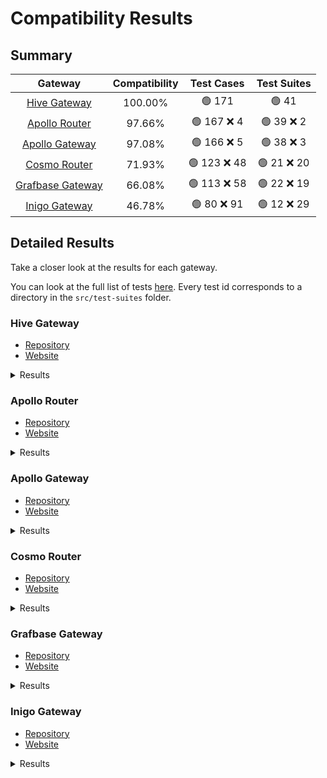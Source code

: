 # Compatibility Results

## Summary

|                             Gateway                             | Compatibility |  Test Cases  | Test Suites |
| :-------------------------------------------------------------: | :-----------: | :----------: | :---------: |
| [Hive Gateway](https://the-guild.dev/graphql/hive/docs/gateway) |    100.00%    |    🟢 171    |    🟢 41    |
|         [Apollo Router](https://www.apollographql.com/)         |    97.66%     | 🟢 167 ❌ 4  | 🟢 39 ❌ 2  |
|        [Apollo Gateway](https://www.apollographql.com/)         |    97.08%     | 🟢 166 ❌ 5  | 🟢 38 ❌ 3  |
|             [Cosmo Router](https://wundergraph.com)             |    71.93%     | 🟢 123 ❌ 48 | 🟢 21 ❌ 20 |
|            [Grafbase Gateway](https://grafbase.com)             |    66.08%     | 🟢 113 ❌ 58 | 🟢 22 ❌ 19 |
|                [Inigo Gateway](https://inigo.io)                |    46.78%     | 🟢 80 ❌ 91  | 🟢 12 ❌ 29 |

## Detailed Results

Take a closer look at the results for each gateway.

You can look at the full list of tests [here](./src/test-suites/). Every test id corresponds to a directory in the `src/test-suites` folder.

<a id="hive-gateway"></a>

### Hive Gateway

- [Repository](https://github.com/graphql-hive/gateway)
- [Website](https://the-guild.dev/graphql/hive/docs/gateway)

<details>
<summary>Results</summary>
<a href="./src/test-suites/abstract-types">abstract-types</a>
<pre>🟢🟢🟢🟢🟢🟢🟢🟢🟢🟢🟢🟢🟢🟢🟢🟢🟢</pre>
<a href="./src/test-suites/child-type-mismatch">child-type-mismatch</a>
<pre>🟢🟢🟢🟢</pre>
<a href="./src/test-suites/circular-reference-interface">circular-reference-interface</a>
<pre>🟢🟢</pre>
<a href="./src/test-suites/complex-entity-call">complex-entity-call</a>
<pre>🟢</pre>
<a href="./src/test-suites/corrupted-supergraph-node-id">corrupted-supergraph-node-id</a>
<pre>🟢🟢🟢🟢🟢🟢🟢🟢🟢🟢</pre>
<a href="./src/test-suites/enum-intersection">enum-intersection</a>
<pre>🟢🟢🟢🟢🟢</pre>
<a href="./src/test-suites/fed1-external-extends">fed1-external-extends</a>
<pre>🟢🟢</pre>
<a href="./src/test-suites/fed1-external-extends-resolvable">fed1-external-extends-resolvable</a>
<pre>🟢</pre>
<a href="./src/test-suites/fed1-external-extension">fed1-external-extension</a>
<pre>🟢🟢</pre>
<a href="./src/test-suites/fed2-external-extends">fed2-external-extends</a>
<pre>🟢🟢</pre>
<a href="./src/test-suites/fed2-external-extension">fed2-external-extension</a>
<pre>🟢🟢</pre>
<a href="./src/test-suites/include-skip">include-skip</a>
<pre>🟢🟢🟢🟢</pre>
<a href="./src/test-suites/input-object-intersection">input-object-intersection</a>
<pre>🟢🟢🟢</pre>
<a href="./src/test-suites/interface-object-with-requires">interface-object-with-requires</a>
<pre>🟢🟢🟢🟢🟢🟢🟢</pre>
<a href="./src/test-suites/keys-mashup">keys-mashup</a>
<pre>🟢</pre>
<a href="./src/test-suites/mutations">mutations</a>
<pre>🟢🟢🟢</pre>
<a href="./src/test-suites/mysterious-external">mysterious-external</a>
<pre>🟢🟢</pre>
<a href="./src/test-suites/nested-provides">nested-provides</a>
<pre>🟢🟢</pre>
<a href="./src/test-suites/node">node</a>
<pre>🟢</pre>
<a href="./src/test-suites/non-resolvable-interface-object">non-resolvable-interface-object</a>
<pre>🟢🟢🟢🟢🟢🟢🟢</pre>
<a href="./src/test-suites/null-keys">null-keys</a>
<pre>🟢</pre>
<a href="./src/test-suites/override-type-interface">override-type-interface</a>
<pre>🟢🟢🟢🟢</pre>
<a href="./src/test-suites/override-with-requires">override-with-requires</a>
<pre>🟢🟢🟢🟢</pre>
<a href="./src/test-suites/parent-entity-call">parent-entity-call</a>
<pre>🟢</pre>
<a href="./src/test-suites/parent-entity-call-complex">parent-entity-call-complex</a>
<pre>🟢</pre>
<a href="./src/test-suites/provides-on-interface">provides-on-interface</a>
<pre>🟢🟢</pre>
<a href="./src/test-suites/provides-on-union">provides-on-union</a>
<pre>🟢🟢</pre>
<a href="./src/test-suites/requires-interface">requires-interface</a>
<pre>🟢🟢🟢🟢🟢</pre>
<a href="./src/test-suites/requires-requires">requires-requires</a>
<pre>🟢🟢🟢🟢🟢</pre>
<a href="./src/test-suites/requires-with-argument">requires-with-argument</a>
<pre>🟢🟢🟢🟢🟢</pre>
<a href="./src/test-suites/requires-with-fragments">requires-with-fragments</a>
<pre>🟢🟢🟢🟢🟢🟢</pre>
<a href="./src/test-suites/shared-root">shared-root</a>
<pre>🟢🟢</pre>
<a href="./src/test-suites/simple-entity-call">simple-entity-call</a>
<pre>🟢</pre>
<a href="./src/test-suites/simple-inaccessible">simple-inaccessible</a>
<pre>🟢🟢🟢🟢</pre>
<a href="./src/test-suites/simple-interface-object">simple-interface-object</a>
<pre>🟢🟢🟢🟢🟢🟢🟢🟢🟢🟢🟢🟢🟢</pre>
<a href="./src/test-suites/simple-override">simple-override</a>
<pre>🟢🟢</pre>
<a href="./src/test-suites/simple-requires-provides">simple-requires-provides</a>
<pre>🟢🟢🟢🟢🟢🟢🟢🟢🟢🟢🟢🟢</pre>
<a href="./src/test-suites/typename">typename</a>
<pre>🟢🟢🟢🟢🟢🟢</pre>
<a href="./src/test-suites/unavailable-override">unavailable-override</a>
<pre>🟢🟢</pre>
<a href="./src/test-suites/union-interface-distributed">union-interface-distributed</a>
<pre>🟢🟢🟢🟢🟢🟢🟢</pre>
<a href="./src/test-suites/union-intersection">union-intersection</a>
<pre>🟢🟢🟢🟢🟢🟢🟢🟢</pre>
</details>

<a id="apollo-router"></a>

### Apollo Router

- [Repository](https://github.com/apollographql/router)
- [Website](https://www.apollographql.com/)

<details>
<summary>Results</summary>
<a href="./src/test-suites/abstract-types">abstract-types</a>
<pre>🟢🟢🟢🟢🟢🟢🟢🟢🟢🟢🟢🟢🟢🟢🟢🟢🟢</pre>
<a href="./src/test-suites/child-type-mismatch">child-type-mismatch</a>
<pre>🟢🟢🟢🟢</pre>
<a href="./src/test-suites/circular-reference-interface">circular-reference-interface</a>
<pre>🟢🟢</pre>
<a href="./src/test-suites/complex-entity-call">complex-entity-call</a>
<pre>🟢</pre>
<a href="./src/test-suites/corrupted-supergraph-node-id">corrupted-supergraph-node-id</a>
<pre>🟢🟢🟢🟢🟢🟢🟢🟢🟢🟢</pre>
<a href="./src/test-suites/enum-intersection">enum-intersection</a>
<pre>🟢🟢🟢🟢🟢</pre>
<a href="./src/test-suites/fed1-external-extends">fed1-external-extends</a>
<pre>🟢🟢</pre>
<a href="./src/test-suites/fed1-external-extends-resolvable">fed1-external-extends-resolvable</a>
<pre>🟢</pre>
<a href="./src/test-suites/fed1-external-extension">fed1-external-extension</a>
<pre>🟢🟢</pre>
<a href="./src/test-suites/fed2-external-extends">fed2-external-extends</a>
<pre>🟢🟢</pre>
<a href="./src/test-suites/fed2-external-extension">fed2-external-extension</a>
<pre>🟢🟢</pre>
<a href="./src/test-suites/include-skip">include-skip</a>
<pre>🟢🟢🟢🟢</pre>
<a href="./src/test-suites/input-object-intersection">input-object-intersection</a>
<pre>🟢🟢🟢</pre>
<a href="./src/test-suites/interface-object-with-requires">interface-object-with-requires</a>
<pre>🟢🟢🟢🟢🟢🟢🟢</pre>
<a href="./src/test-suites/keys-mashup">keys-mashup</a>
<pre>❌</pre>
<a href="./src/test-suites/mutations">mutations</a>
<pre>🟢🟢🟢</pre>
<a href="./src/test-suites/mysterious-external">mysterious-external</a>
<pre>🟢🟢</pre>
<a href="./src/test-suites/nested-provides">nested-provides</a>
<pre>🟢🟢</pre>
<a href="./src/test-suites/node">node</a>
<pre>🟢</pre>
<a href="./src/test-suites/non-resolvable-interface-object">non-resolvable-interface-object</a>
<pre>🟢🟢🟢🟢🟢🟢🟢</pre>
<a href="./src/test-suites/null-keys">null-keys</a>
<pre>🟢</pre>
<a href="./src/test-suites/override-type-interface">override-type-interface</a>
<pre>🟢🟢🟢🟢</pre>
<a href="./src/test-suites/override-with-requires">override-with-requires</a>
<pre>🟢🟢🟢🟢</pre>
<a href="./src/test-suites/parent-entity-call">parent-entity-call</a>
<pre>🟢</pre>
<a href="./src/test-suites/parent-entity-call-complex">parent-entity-call-complex</a>
<pre>🟢</pre>
<a href="./src/test-suites/provides-on-interface">provides-on-interface</a>
<pre>🟢🟢</pre>
<a href="./src/test-suites/provides-on-union">provides-on-union</a>
<pre>🟢🟢</pre>
<a href="./src/test-suites/requires-interface">requires-interface</a>
<pre>🟢🟢🟢🟢🟢</pre>
<a href="./src/test-suites/requires-requires">requires-requires</a>
<pre>🟢🟢🟢🟢🟢</pre>
<a href="./src/test-suites/requires-with-argument">requires-with-argument</a>
<pre>🟢🟢❌❌❌</pre>
<a href="./src/test-suites/requires-with-fragments">requires-with-fragments</a>
<pre>🟢🟢🟢🟢🟢🟢</pre>
<a href="./src/test-suites/shared-root">shared-root</a>
<pre>🟢🟢</pre>
<a href="./src/test-suites/simple-entity-call">simple-entity-call</a>
<pre>🟢</pre>
<a href="./src/test-suites/simple-inaccessible">simple-inaccessible</a>
<pre>🟢🟢🟢🟢</pre>
<a href="./src/test-suites/simple-interface-object">simple-interface-object</a>
<pre>🟢🟢🟢🟢🟢🟢🟢🟢🟢🟢🟢🟢🟢</pre>
<a href="./src/test-suites/simple-override">simple-override</a>
<pre>🟢🟢</pre>
<a href="./src/test-suites/simple-requires-provides">simple-requires-provides</a>
<pre>🟢🟢🟢🟢🟢🟢🟢🟢🟢🟢🟢🟢</pre>
<a href="./src/test-suites/typename">typename</a>
<pre>🟢🟢🟢🟢🟢🟢</pre>
<a href="./src/test-suites/unavailable-override">unavailable-override</a>
<pre>🟢🟢</pre>
<a href="./src/test-suites/union-interface-distributed">union-interface-distributed</a>
<pre>🟢🟢🟢🟢🟢🟢🟢</pre>
<a href="./src/test-suites/union-intersection">union-intersection</a>
<pre>🟢🟢🟢🟢🟢🟢🟢🟢</pre>
</details>

<a id="apollo-gateway"></a>

### Apollo Gateway

- [Repository](https://github.com/apollographql/federation)
- [Website](https://www.apollographql.com/)

<details>
<summary>Results</summary>
<a href="./src/test-suites/abstract-types">abstract-types</a>
<pre>🟢🟢🟢🟢🟢🟢🟢🟢🟢🟢🟢🟢🟢🟢🟢🟢🟢</pre>
<a href="./src/test-suites/child-type-mismatch">child-type-mismatch</a>
<pre>🟢🟢🟢🟢</pre>
<a href="./src/test-suites/circular-reference-interface">circular-reference-interface</a>
<pre>🟢🟢</pre>
<a href="./src/test-suites/complex-entity-call">complex-entity-call</a>
<pre>🟢</pre>
<a href="./src/test-suites/corrupted-supergraph-node-id">corrupted-supergraph-node-id</a>
<pre>🟢🟢🟢🟢🟢🟢🟢🟢🟢🟢</pre>
<a href="./src/test-suites/enum-intersection">enum-intersection</a>
<pre>🟢🟢🟢🟢🟢</pre>
<a href="./src/test-suites/fed1-external-extends">fed1-external-extends</a>
<pre>🟢🟢</pre>
<a href="./src/test-suites/fed1-external-extends-resolvable">fed1-external-extends-resolvable</a>
<pre>🟢</pre>
<a href="./src/test-suites/fed1-external-extension">fed1-external-extension</a>
<pre>🟢🟢</pre>
<a href="./src/test-suites/fed2-external-extends">fed2-external-extends</a>
<pre>🟢🟢</pre>
<a href="./src/test-suites/fed2-external-extension">fed2-external-extension</a>
<pre>🟢🟢</pre>
<a href="./src/test-suites/include-skip">include-skip</a>
<pre>🟢🟢🟢🟢</pre>
<a href="./src/test-suites/input-object-intersection">input-object-intersection</a>
<pre>🟢🟢🟢</pre>
<a href="./src/test-suites/interface-object-with-requires">interface-object-with-requires</a>
<pre>🟢🟢🟢🟢🟢🟢🟢</pre>
<a href="./src/test-suites/keys-mashup">keys-mashup</a>
<pre>❌</pre>
<a href="./src/test-suites/mutations">mutations</a>
<pre>🟢🟢🟢</pre>
<a href="./src/test-suites/mysterious-external">mysterious-external</a>
<pre>🟢🟢</pre>
<a href="./src/test-suites/nested-provides">nested-provides</a>
<pre>🟢🟢</pre>
<a href="./src/test-suites/node">node</a>
<pre>🟢</pre>
<a href="./src/test-suites/non-resolvable-interface-object">non-resolvable-interface-object</a>
<pre>🟢❌🟢🟢🟢🟢🟢</pre>
<a href="./src/test-suites/null-keys">null-keys</a>
<pre>🟢</pre>
<a href="./src/test-suites/override-type-interface">override-type-interface</a>
<pre>🟢🟢🟢🟢</pre>
<a href="./src/test-suites/override-with-requires">override-with-requires</a>
<pre>🟢🟢🟢🟢</pre>
<a href="./src/test-suites/parent-entity-call">parent-entity-call</a>
<pre>🟢</pre>
<a href="./src/test-suites/parent-entity-call-complex">parent-entity-call-complex</a>
<pre>🟢</pre>
<a href="./src/test-suites/provides-on-interface">provides-on-interface</a>
<pre>🟢🟢</pre>
<a href="./src/test-suites/provides-on-union">provides-on-union</a>
<pre>🟢🟢</pre>
<a href="./src/test-suites/requires-interface">requires-interface</a>
<pre>🟢🟢🟢🟢🟢</pre>
<a href="./src/test-suites/requires-requires">requires-requires</a>
<pre>🟢🟢🟢🟢🟢</pre>
<a href="./src/test-suites/requires-with-argument">requires-with-argument</a>
<pre>🟢🟢❌❌❌</pre>
<a href="./src/test-suites/requires-with-fragments">requires-with-fragments</a>
<pre>🟢🟢🟢🟢🟢🟢</pre>
<a href="./src/test-suites/shared-root">shared-root</a>
<pre>🟢🟢</pre>
<a href="./src/test-suites/simple-entity-call">simple-entity-call</a>
<pre>🟢</pre>
<a href="./src/test-suites/simple-inaccessible">simple-inaccessible</a>
<pre>🟢🟢🟢🟢</pre>
<a href="./src/test-suites/simple-interface-object">simple-interface-object</a>
<pre>🟢🟢🟢🟢🟢🟢🟢🟢🟢🟢🟢🟢🟢</pre>
<a href="./src/test-suites/simple-override">simple-override</a>
<pre>🟢🟢</pre>
<a href="./src/test-suites/simple-requires-provides">simple-requires-provides</a>
<pre>🟢🟢🟢🟢🟢🟢🟢🟢🟢🟢🟢🟢</pre>
<a href="./src/test-suites/typename">typename</a>
<pre>🟢🟢🟢🟢🟢🟢</pre>
<a href="./src/test-suites/unavailable-override">unavailable-override</a>
<pre>🟢🟢</pre>
<a href="./src/test-suites/union-interface-distributed">union-interface-distributed</a>
<pre>🟢🟢🟢🟢🟢🟢🟢</pre>
<a href="./src/test-suites/union-intersection">union-intersection</a>
<pre>🟢🟢🟢🟢🟢🟢🟢🟢</pre>
</details>

<a id="cosmo-router"></a>

### Cosmo Router

- [Repository](https://github.com/wundergraph/cosmo)
- [Website](https://wundergraph.com)

<details>
<summary>Results</summary>
<a href="./src/test-suites/abstract-types">abstract-types</a>
<pre>🟢🟢🟢🟢🟢🟢🟢🟢🟢🟢🟢🟢🟢🟢🟢🟢🟢</pre>
<a href="./src/test-suites/child-type-mismatch">child-type-mismatch</a>
<pre>❌❌❌🟢</pre>
<a href="./src/test-suites/circular-reference-interface">circular-reference-interface</a>
<pre>🟢🟢</pre>
<a href="./src/test-suites/complex-entity-call">complex-entity-call</a>
<pre>❌</pre>
<a href="./src/test-suites/corrupted-supergraph-node-id">corrupted-supergraph-node-id</a>
<pre>❌🟢🟢🟢🟢❌🟢🟢🟢🟢</pre>
<a href="./src/test-suites/enum-intersection">enum-intersection</a>
<pre>🟢🟢🟢🟢🟢</pre>
<a href="./src/test-suites/fed1-external-extends">fed1-external-extends</a>
<pre>🟢🟢</pre>
<a href="./src/test-suites/fed1-external-extends-resolvable">fed1-external-extends-resolvable</a>
<pre>❌</pre>
<a href="./src/test-suites/fed1-external-extension">fed1-external-extension</a>
<pre>🟢🟢</pre>
<a href="./src/test-suites/fed2-external-extends">fed2-external-extends</a>
<pre>🟢🟢</pre>
<a href="./src/test-suites/fed2-external-extension">fed2-external-extension</a>
<pre>🟢🟢</pre>
<a href="./src/test-suites/include-skip">include-skip</a>
<pre>🟢🟢🟢🟢</pre>
<a href="./src/test-suites/input-object-intersection">input-object-intersection</a>
<pre>🟢🟢🟢</pre>
<a href="./src/test-suites/interface-object-with-requires">interface-object-with-requires</a>
<pre>❌❌🟢🟢❌❌❌</pre>
<a href="./src/test-suites/keys-mashup">keys-mashup</a>
<pre>🟢</pre>
<a href="./src/test-suites/mutations">mutations</a>
<pre>🟢🟢❌</pre>
<a href="./src/test-suites/mysterious-external">mysterious-external</a>
<pre>🟢🟢</pre>
<a href="./src/test-suites/nested-provides">nested-provides</a>
<pre>🟢🟢</pre>
<a href="./src/test-suites/node">node</a>
<pre>🟢</pre>
<a href="./src/test-suites/non-resolvable-interface-object">non-resolvable-interface-object</a>
<pre>🟢🟢🟢🟢❌🟢❌</pre>
<a href="./src/test-suites/null-keys">null-keys</a>
<pre>❌</pre>
<a href="./src/test-suites/override-type-interface">override-type-interface</a>
<pre>🟢❌🟢🟢</pre>
<a href="./src/test-suites/override-with-requires">override-with-requires</a>
<pre>🟢🟢🟢🟢</pre>
<a href="./src/test-suites/parent-entity-call">parent-entity-call</a>
<pre>🟢</pre>
<a href="./src/test-suites/parent-entity-call-complex">parent-entity-call-complex</a>
<pre>❌</pre>
<a href="./src/test-suites/provides-on-interface">provides-on-interface</a>
<pre>❌❌</pre>
<a href="./src/test-suites/provides-on-union">provides-on-union</a>
<pre>❌❌</pre>
<a href="./src/test-suites/requires-interface">requires-interface</a>
<pre>🟢🟢❌🟢🟢</pre>
<a href="./src/test-suites/requires-requires">requires-requires</a>
<pre>🟢🟢🟢🟢🟢</pre>
<a href="./src/test-suites/requires-with-argument">requires-with-argument</a>
<pre>❌❌❌❌❌</pre>
<a href="./src/test-suites/requires-with-fragments">requires-with-fragments</a>
<pre>❌❌❌❌❌❌</pre>
<a href="./src/test-suites/shared-root">shared-root</a>
<pre>🟢❌</pre>
<a href="./src/test-suites/simple-entity-call">simple-entity-call</a>
<pre>🟢</pre>
<a href="./src/test-suites/simple-inaccessible">simple-inaccessible</a>
<pre>🟢🟢🟢🟢</pre>
<a href="./src/test-suites/simple-interface-object">simple-interface-object</a>
<pre>🟢❌🟢🟢🟢❌❌❌❌🟢❌❌❌</pre>
<a href="./src/test-suites/simple-override">simple-override</a>
<pre>🟢🟢</pre>
<a href="./src/test-suites/simple-requires-provides">simple-requires-provides</a>
<pre>🟢🟢🟢🟢🟢🟢🟢🟢🟢🟢🟢🟢</pre>
<a href="./src/test-suites/typename">typename</a>
<pre>🟢🟢🟢🟢❌🟢</pre>
<a href="./src/test-suites/unavailable-override">unavailable-override</a>
<pre>🟢🟢</pre>
<a href="./src/test-suites/union-interface-distributed">union-interface-distributed</a>
<pre>❌🟢🟢🟢🟢🟢🟢</pre>
<a href="./src/test-suites/union-intersection">union-intersection</a>
<pre>🟢🟢🟢❌❌🟢🟢❌</pre>
</details>

<a id="grafbase-gateway"></a>

### Grafbase Gateway

- [Repository](https://github.com/grafbase/grafbase)
- [Website](https://grafbase.com)

<details>
<summary>Results</summary>
<a href="./src/test-suites/abstract-types">abstract-types</a>
<pre>🟢🟢❌🟢🟢❌❌❌❌❌❌❌❌❌❌❌❌</pre>
<a href="./src/test-suites/child-type-mismatch">child-type-mismatch</a>
<pre>❌❌❌🟢</pre>
<a href="./src/test-suites/circular-reference-interface">circular-reference-interface</a>
<pre>🟢🟢</pre>
<a href="./src/test-suites/complex-entity-call">complex-entity-call</a>
<pre>❌</pre>
<a href="./src/test-suites/corrupted-supergraph-node-id">corrupted-supergraph-node-id</a>
<pre>❌🟢❌🟢🟢❌🟢🟢🟢🟢</pre>
<a href="./src/test-suites/enum-intersection">enum-intersection</a>
<pre>🟢🟢🟢🟢🟢</pre>
<a href="./src/test-suites/fed1-external-extends">fed1-external-extends</a>
<pre>🟢🟢</pre>
<a href="./src/test-suites/fed1-external-extends-resolvable">fed1-external-extends-resolvable</a>
<pre>❌</pre>
<a href="./src/test-suites/fed1-external-extension">fed1-external-extension</a>
<pre>🟢🟢</pre>
<a href="./src/test-suites/fed2-external-extends">fed2-external-extends</a>
<pre>🟢🟢</pre>
<a href="./src/test-suites/fed2-external-extension">fed2-external-extension</a>
<pre>🟢🟢</pre>
<a href="./src/test-suites/include-skip">include-skip</a>
<pre>🟢🟢🟢🟢</pre>
<a href="./src/test-suites/input-object-intersection">input-object-intersection</a>
<pre>🟢🟢🟢</pre>
<a href="./src/test-suites/interface-object-with-requires">interface-object-with-requires</a>
<pre>🟢🟢❌🟢❌❌❌</pre>
<a href="./src/test-suites/keys-mashup">keys-mashup</a>
<pre>🟢</pre>
<a href="./src/test-suites/mutations">mutations</a>
<pre>🟢🟢❌</pre>
<a href="./src/test-suites/mysterious-external">mysterious-external</a>
<pre>🟢🟢</pre>
<a href="./src/test-suites/nested-provides">nested-provides</a>
<pre>🟢🟢</pre>
<a href="./src/test-suites/node">node</a>
<pre>🟢</pre>
<a href="./src/test-suites/non-resolvable-interface-object">non-resolvable-interface-object</a>
<pre>❌🟢❌🟢🟢🟢❌</pre>
<a href="./src/test-suites/null-keys">null-keys</a>
<pre>❌</pre>
<a href="./src/test-suites/override-type-interface">override-type-interface</a>
<pre>❌❌🟢🟢</pre>
<a href="./src/test-suites/override-with-requires">override-with-requires</a>
<pre>🟢🟢🟢🟢</pre>
<a href="./src/test-suites/parent-entity-call">parent-entity-call</a>
<pre>❌</pre>
<a href="./src/test-suites/parent-entity-call-complex">parent-entity-call-complex</a>
<pre>🟢</pre>
<a href="./src/test-suites/provides-on-interface">provides-on-interface</a>
<pre>❌❌</pre>
<a href="./src/test-suites/provides-on-union">provides-on-union</a>
<pre>🟢❌</pre>
<a href="./src/test-suites/requires-interface">requires-interface</a>
<pre>🟢🟢🟢🟢🟢</pre>
<a href="./src/test-suites/requires-requires">requires-requires</a>
<pre>❌❌❌🟢❌</pre>
<a href="./src/test-suites/requires-with-argument">requires-with-argument</a>
<pre>🟢❌❌❌❌</pre>
<a href="./src/test-suites/requires-with-fragments">requires-with-fragments</a>
<pre>❌🟢🟢🟢❌🟢</pre>
<a href="./src/test-suites/shared-root">shared-root</a>
<pre>🟢🟢</pre>
<a href="./src/test-suites/simple-entity-call">simple-entity-call</a>
<pre>🟢</pre>
<a href="./src/test-suites/simple-inaccessible">simple-inaccessible</a>
<pre>🟢🟢🟢🟢</pre>
<a href="./src/test-suites/simple-interface-object">simple-interface-object</a>
<pre>🟢🟢❌🟢❌❌❌🟢❌❌❌❌❌</pre>
<a href="./src/test-suites/simple-override">simple-override</a>
<pre>🟢🟢</pre>
<a href="./src/test-suites/simple-requires-provides">simple-requires-provides</a>
<pre>🟢🟢🟢🟢🟢🟢🟢🟢🟢🟢🟢🟢</pre>
<a href="./src/test-suites/typename">typename</a>
<pre>🟢🟢🟢🟢🟢🟢</pre>
<a href="./src/test-suites/unavailable-override">unavailable-override</a>
<pre>🟢🟢</pre>
<a href="./src/test-suites/union-interface-distributed">union-interface-distributed</a>
<pre>🟢❌🟢🟢🟢🟢🟢</pre>
<a href="./src/test-suites/union-intersection">union-intersection</a>
<pre>🟢🟢🟢❌🟢🟢🟢❌</pre>
</details>

<a id="inigo-gateway"></a>

### Inigo Gateway

- [Repository](https://github.com/inigolabs)
- [Website](https://inigo.io)

<details>
<summary>Results</summary>
<a href="./src/test-suites/abstract-types">abstract-types</a>
<pre>🟢🟢🟢🟢🟢🟢🟢🟢🟢🟢🟢🟢🟢🟢🟢❌❌</pre>
<a href="./src/test-suites/child-type-mismatch">child-type-mismatch</a>
<pre>❌❌❌🟢</pre>
<a href="./src/test-suites/circular-reference-interface">circular-reference-interface</a>
<pre>🟢🟢</pre>
<a href="./src/test-suites/complex-entity-call">complex-entity-call</a>
<pre>❌</pre>
<a href="./src/test-suites/corrupted-supergraph-node-id">corrupted-supergraph-node-id</a>
<pre>🟢❌❌❌❌🟢🟢🟢🟢🟢</pre>
<a href="./src/test-suites/enum-intersection">enum-intersection</a>
<pre>❌❌❌❌❌</pre>
<a href="./src/test-suites/fed1-external-extends">fed1-external-extends</a>
<pre>🟢🟢</pre>
<a href="./src/test-suites/fed1-external-extends-resolvable">fed1-external-extends-resolvable</a>
<pre>❌</pre>
<a href="./src/test-suites/fed1-external-extension">fed1-external-extension</a>
<pre>🟢🟢</pre>
<a href="./src/test-suites/fed2-external-extends">fed2-external-extends</a>
<pre>🟢🟢</pre>
<a href="./src/test-suites/fed2-external-extension">fed2-external-extension</a>
<pre>🟢🟢</pre>
<a href="./src/test-suites/include-skip">include-skip</a>
<pre>🟢🟢🟢🟢</pre>
<a href="./src/test-suites/input-object-intersection">input-object-intersection</a>
<pre>🟢❌❌</pre>
<a href="./src/test-suites/interface-object-with-requires">interface-object-with-requires</a>
<pre>❌❌❌❌❌❌❌</pre>
<a href="./src/test-suites/keys-mashup">keys-mashup</a>
<pre>❌</pre>
<a href="./src/test-suites/mutations">mutations</a>
<pre>🟢🟢❌</pre>
<a href="./src/test-suites/mysterious-external">mysterious-external</a>
<pre>🟢🟢</pre>
<a href="./src/test-suites/nested-provides">nested-provides</a>
<pre>❌❌</pre>
<a href="./src/test-suites/node">node</a>
<pre>🟢</pre>
<a href="./src/test-suites/non-resolvable-interface-object">non-resolvable-interface-object</a>
<pre>🟢🟢🟢🟢🟢❌❌</pre>
<a href="./src/test-suites/null-keys">null-keys</a>
<pre>❌</pre>
<a href="./src/test-suites/override-type-interface">override-type-interface</a>
<pre>❌❌🟢🟢</pre>
<a href="./src/test-suites/override-with-requires">override-with-requires</a>
<pre>🟢🟢🟢🟢</pre>
<a href="./src/test-suites/parent-entity-call">parent-entity-call</a>
<pre>🟢</pre>
<a href="./src/test-suites/parent-entity-call-complex">parent-entity-call-complex</a>
<pre>❌</pre>
<a href="./src/test-suites/provides-on-interface">provides-on-interface</a>
<pre>❌❌</pre>
<a href="./src/test-suites/provides-on-union">provides-on-union</a>
<pre>❌❌</pre>
<a href="./src/test-suites/requires-interface">requires-interface</a>
<pre>❌❌❌❌❌</pre>
<a href="./src/test-suites/requires-requires">requires-requires</a>
<pre>🟢🟢🟢🟢🟢</pre>
<a href="./src/test-suites/requires-with-argument">requires-with-argument</a>
<pre>❌❌❌❌❌</pre>
<a href="./src/test-suites/requires-with-fragments">requires-with-fragments</a>
<pre>❌❌❌❌❌❌</pre>
<a href="./src/test-suites/shared-root">shared-root</a>
<pre>❌❌</pre>
<a href="./src/test-suites/simple-entity-call">simple-entity-call</a>
<pre>❌</pre>
<a href="./src/test-suites/simple-inaccessible">simple-inaccessible</a>
<pre>🟢🟢❌❌</pre>
<a href="./src/test-suites/simple-interface-object">simple-interface-object</a>
<pre>❌❌❌❌❌❌❌❌❌❌❌❌❌</pre>
<a href="./src/test-suites/simple-override">simple-override</a>
<pre>❌🟢</pre>
<a href="./src/test-suites/simple-requires-provides">simple-requires-provides</a>
<pre>🟢🟢🟢🟢🟢🟢🟢🟢🟢🟢🟢🟢</pre>
<a href="./src/test-suites/typename">typename</a>
<pre>❌❌❌❌❌❌</pre>
<a href="./src/test-suites/unavailable-override">unavailable-override</a>
<pre>❌🟢</pre>
<a href="./src/test-suites/union-interface-distributed">union-interface-distributed</a>
<pre>❌❌🟢🟢🟢🟢🟢</pre>
<a href="./src/test-suites/union-intersection">union-intersection</a>
<pre>❌❌❌❌❌❌❌❌</pre>
</details>
